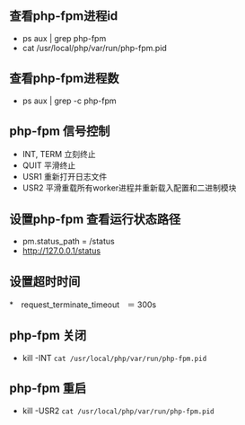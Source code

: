 

## 查看php-fpm进程id
 * ps aux | grep php-fpm 
 * cat /usr/local/php/var/run/php-fpm.pid
 

## 查看php-fpm进程数
 * ps aux | grep -c php-fpm


## php-fpm 信号控制
 * INT, TERM 立刻终止
 * QUIT 平滑终止
 * USR1 重新打开日志文件
 * USR2 平滑重载所有worker进程并重新载入配置和二进制模块


## 设置php-fpm 查看运行状态路径
 * pm.status_path = /status
 * http://127.0.0.1/status

## 设置超时时间
 *　request_terminate_timeout　＝ 300s

## php-fpm 关闭
 * kill -INT `cat /usr/local/php/var/run/php-fpm.pid`


## php-fpm 重启
 * kill -USR2 `cat /usr/local/php/var/run/php-fpm.pid`
